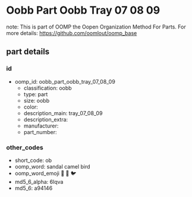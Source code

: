 # Oobb Part Oobb Tray 07 08 09  

note: This is part of OOMP the Oopen Organization Method For Parts. For more details: https://github.com/oomlout/oomp_base

##  part details





### id
* oomp_id: oobb_part_oobb_tray_07_08_09
  * classification: oobb
  * type: part
  * size: oobb
  * color: 
  * description_main: tray_07_08_09
  * description_extra: 
  * manufacturer: 
  * part_number: 

### other_codes
* short_code: ob
* oomp_word: sandal camel bird
* oomp_word_emoji :sandal: :camel: :bird:
* md5_6_alpha: 6lqva
* md5_6: a94146